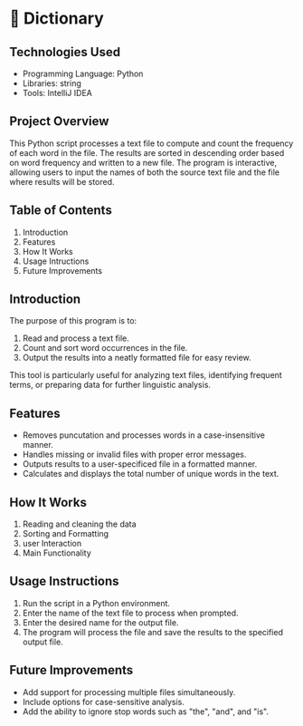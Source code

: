 # 📖 Dictionary
## Technologies Used
- Programming Language: Python
- Libraries: string
- Tools: IntelliJ IDEA

## Project Overview

This Python script processes a text file to compute and count the frequency of each word in the file. The results are sorted in descending order based on word frequency and written to a new file. The program is interactive, allowing users to input the names of both the source text file and the file where results will be stored.

## Table of Contents
1. Introduction
2. Features
3. How It Works
4. Usage Intructions
5. Future Improvements

## Introduction

The purpose of this program is to:
1. Read and process a text file.
2. Count and sort word occurrences in the file.
3. Output the results into a neatly formatted file for easy review.

This tool is particularly useful for analyzing text files, identifying frequent terms, or preparing data for further linguistic analysis.

## Features
- Removes puncutation and processes words in a case-insensitive manner.
- Handles missing or invalid files with proper error messages.
- Outputs results to a user-specificed file in a formatted manner.
- Calculates and displays the total number of unique words in the text.

## How It Works
1. Reading and cleaning the data
2. Sorting and Formatting
3. user Interaction
4. Main Functionality

## Usage Instructions
1. Run the script in a Python environment.
2. Enter the name of the text file to process when prompted.
3. Enter the desired name for the output file.
4. The program will process the file and save the results to the specified output file.

## Future Improvements
- Add support for processing multiple files simultaneously.
- Include options for case-sensitive analysis.
- Add the ability to ignore stop words such as "the", "and", and "is".
